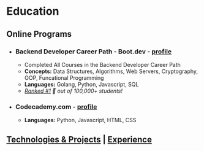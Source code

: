 # Education
## Online Programs
- ### Backend Developer Career Path - Boot.dev - [profile](https://www.boot.dev/u/afk)
  - Completed All Courses in the Backend Developer Career Path
  - __Concepts:__ Data Structures, Algorithms, Web Servers, Cryptography, OOP, Funcational Programming
  - __Languages:__ Golang, Python, Javascript, SQL
  - _[Ranked #1](https://www.boot.dev/leaderboard) 🥇  out of 100,000+ students!_
- ### Codecademy.com - [profile]()
  - __Languages:__ Python, Javascript, HTML, CSS

## [Technologies & Projects](https://skovranek.github.io/) | [Experience](https://skovranek.github.io//experience.html)
